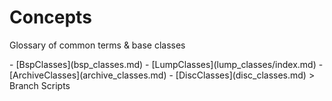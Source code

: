 # Concepts

Glossary of common terms & base classes


<div class="grid cards" markdown>
- [BspClasses](bsp_classes.md)
- [LumpClasses](lump_classes/index.md)
- [ArchiveClasses](archive_classes.md)
- [DiscClasses](disc_classes.md)
> Branch Scripts 
</div>
